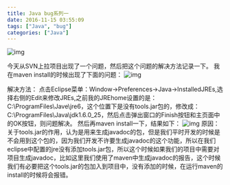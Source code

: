 ```yaml
---
title: Java bug系列一
date: 2016-11-15 03:55:09
tags: ["Java", "bug"]
categories: ["Java"]
---
```

![img](http://7xpm82.com1.z0.glb.clouddn.com/img/%E6%91%98%E8%A6%81%E5%9B%BE%E7%89%87/java-bug.png)
<!--more-->
今天从SVN上拉项目出现了一个问题，然后把这个问题的解决方法记录一下。
我在maven install的时候出现了下面的问题：
![img](http://7xpm82.com1.z0.glb.clouddn.com/img/java-bug1.png)

解决方法：
点击Eclipse菜单：Window->Preferences->Java->InstalledJREs,选择右侧的Edit来修改JREs,之前我的JREhome设置的是：C:\ProgramFiles\Jave\jre6，这个位置下是没有tools.jar包的，修改成：C:\ProgramFiles\Java\jdk1.6.0_25，然后点击弹出窗口的Finish按钮和主页面中的OK按钮，则问题解决。
然后再maven install一下，结果如下：
![img](http://7xpm82.com1.z0.glb.clouddn.com/img//java-bug2.png)
原因：
关于tools.jar的作用，认为是用来生成javadoc的包，但是我们平时开发的时候是不会用到这个包的，因为我们开发不许要生成javadoc的这个功能，所以在我们eclipse中配置的jre没有添加tools.jar包，所以这个时候如果我们的项目中需要对项目生成javadoc，比如这里我们使用了maven中生成javadoc的报告，这个时候我们有必要把这个tools.jar的包加入到项目中，没有添加的时候，在运行maven的install的时候将会报错。
